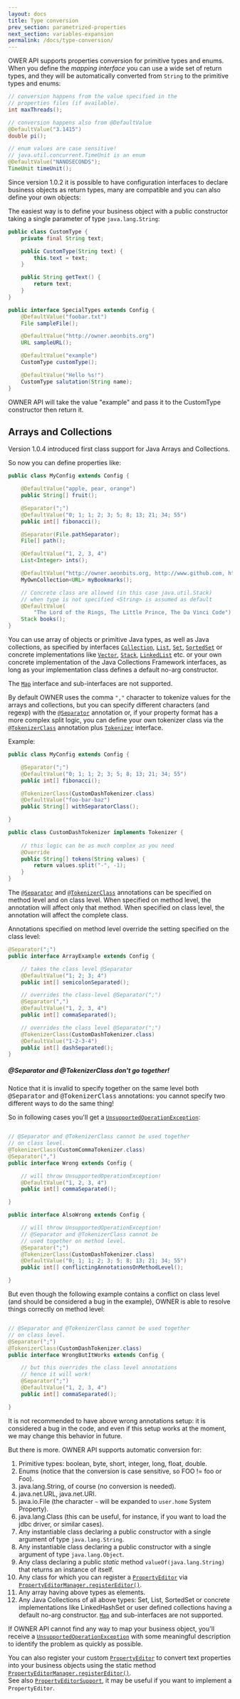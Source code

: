```yaml
---
layout: docs
title: Type conversion
prev_section: parametrized-properties
next_section: variables-expansion
permalink: /docs/type-conversion/
---
```


OWER API supports properties conversion for primitive types and enums.
When you define the *mapping interface* you can use a wide set of return types, 
and they will be automatically converted from `String` to the primitive types 
and enums:

```java
// conversion happens from the value specified in the 
// properties files (if available).
int maxThreads();

// conversion happens also from @DefaultValue
@DefaultValue("3.1415")
double pi();

// enum values are case sensitive!
// java.util.concurrent.TimeUnit is an enum
@DefaultValue("NANOSECONDS");
TimeUnit timeUnit();
```

Since version 1.0.2 it is possible to have configuration interfaces to declare 
business objects as return types, many are compatible and you can also define 
your own objects:

The easiest way is to define your business object with a public constructor 
taking a single parameter of type `java.lang.String`:

```java
public class CustomType {
    private final String text;

    public CustomType(String text) {
        this.text = text;
    }

    public String getText() {
        return text;
    }
}

public interface SpecialTypes extends Config {
    @DefaultValue("foobar.txt")
    File sampleFile();

    @DefaultValue("http://owner.aeonbits.org")
    URL sampleURL();

    @DefaultValue("example")
    CustomType customType();

    @DefaultValue("Hello %s!")
    CustomType salutation(String name);
}
```

OWNER API will take the value "example" and pass it to the CustomType 
constructor then return it.

Arrays and Collections
----------------------

Version 1.0.4 introduced first class support for Java Arrays and Collections.

So now you can define properties like:

```java
public class MyConfig extends Config {

    @DefaultValue("apple, pear, orange")
    public String[] fruit();

    @Separator(";")
    @DefaultValue("0; 1; 1; 2; 3; 5; 8; 13; 21; 34; 55")
    public int[] fibonacci();

    @Separator(File.pathSeparator);
    File[] path();

    @DefaultValue("1, 2, 3, 4")
    List<Integer> ints();

    @DefaultValue("http://owner.aeonbits.org, http://www.github.com, http://www.google.com")
    MyOwnCollection<URL> myBookmarks();

    // Concrete class are allowed (in this case java.util.Stack)
    // when type is not specified <String> is assumed as default
    @DefaultValue(
        "The Lord of the Rings, The Little Prince, The Da Vinci Code")
    Stack books();
}
```

You can use array of objects or primitive Java types, as well as Java 
collections, as specified by interfaces [`Collection`][Collection], 
[`List`][List], [`Set`][Set], [`SortedSet`][SortedSet] or concrete 
implementations like [`Vector`][Vector], [`Stack`][Stack], 
[`LinkedList`][LinkedList] etc. or your own concrete implementation of the Java
Collections Framework interfaces, as long as your implementation class defines 
a default no-arg constructor.

  [Collection]: http://docs.oracle.com/javase/7/docs/api/java/util/Collection.html
  [List]: http://docs.oracle.com/javase/7/docs/api/java/util/List.html
  [Set]: http://docs.oracle.com/javase/7/docs/api/java/util/Set.html
  [SortedSet]: http://docs.oracle.com/javase/7/docs/api/java/util/SortedSet.html
  [Vector]: http://docs.oracle.com/javase/7/docs/api/java/util/Vector.html
  [Stack]: http://docs.oracle.com/javase/7/docs/api/java/util/Stack.html
  [LinkedList]: http://docs.oracle.com/javase/7/docs/api/java/util/LinkedList.html

The [`Map`][Map] interface and sub-interfaces are not supported.

  [Map]: http://docs.oracle.com/javase/7/docs/api/java/util/Map.html

By default OWNER uses the comma `","` character to tokenize values for the 
arrays and collections, but you can specify different characters (and regexp) 
with the [`@Separator`][separator] annotation or, if your property format has a 
more complex split logic, you can define your own tokenizer class via the 
[`@TokenizerClass`][tokenizerclass] annotation plus [`Tokenizer`][tokenizer] 
interface.

  [separator]: http://owner.newinstance.it/latest/apidocs/org/aeonbits/owner/Config.Separator.html
  [tokenizerclass]: http://owner.newinstance.it/latest/apidocs/org/aeonbits/owner/Config.TokenizerClass.html
  [tokenizer]: http://owner.newinstance.it/latest/apidocs/org/aeonbits/owner/Config.Tokenizer.html

Example:

```java
public class MyConfig extends Config {

    @Separator(";")
    @DefaultValue("0; 1; 1; 2; 3; 5; 8; 13; 21; 34; 55")
    public int[] fibonacci();

    @TokenizerClass(CustomDashTokenizer.class)
    @DefaultValue("foo-bar-baz")
    public String[] withSeparatorClass();

}

public class CustomDashTokenizer implements Tokenizer {
    
    // this logic can be as much complex as you need
    @Override
    public String[] tokens(String values) {
        return values.split("-", -1);  
    }
}
```

The [`@Separator`][separator] and [`@TokenizerClass`][tokenizerclass] 
annotations can be specified on method level and on class level. When specified 
on method level, the annotation will affect only that method. When specified on 
class level, the annotation will affect the complete class.

Annotations specified on method level override the setting specified on the 
class level:

```java
@Separator(";")
public interface ArrayExample extends Config {

    // takes the class level @Separator
    @DefaultValue("1; 2; 3; 4")
    public int[] semicolonSeparated(); 

    // overrides the class-level @Separator(";")
    @Separator(",")
    @DefaultValue("1, 2, 3, 4")
    public int[] commaSeparated();

    // overrides the class level @Separator(";")
    @TokenizerClass(CustomDashTokenizer.class)
    @DefaultValue("1-2-3-4")
    public int[] dashSeparated();
}
```

<div class="note warning">
  <h5>@Separator and @TokenizerClass don't go together!</h5>
    Notice that it is invalid to specify together on the same level both 
    <tt>@Separator</tt> and <tt>@TokenizerClass</tt> annotations: 
    you cannot specify two different ways to do the same thing!
</div>

So in following cases you'll get a [`UnsupportedOperationException`][unsupported-ex]:

```java

// @Separator and @TokenizerClass cannot be used together 
// on class level.
@TokenizerClass(CustomCommaTokenizer.class)
@Separator(",")
public interface Wrong extends Config {

    // will throw UnsupportedOperationException!
    @DefaultValue("1, 2, 3, 4")
    public int[] commaSeparated(); 

}

public interface AlsoWrong extends Config {

    // will throw UnsupportedOperationException!
    // @Separator and @TokenizerClass cannot be 
    // used together on method level.
    @Separator(";")
    @TokenizerClass(CustomDashTokenizer.class)
    @DefaultValue("0; 1; 1; 2; 3; 5; 8; 13; 21; 34; 55")
    public int[] conflictingAnnotationsOnMethodLevel(); 

}
```

  [unsupported-ex]: http://docs.oracle.com/javase/7/docs/api/java/lang/UnsupportedOperationException.html

But even though the following example contains a conflict on class level 
(and should be considered a bug in the example), OWNER is able to resolve things
correctly on method level:

```java

// @Separator and @TokenizerClass cannot be used together 
// on class level.
@Separator(";")
@TokenizerClass(CustomDashTokenizer.class)
public interface WrongButItWorks extends Config {

    // but this overrides the class level annotations
    // hence it will work!
    @Separator(";") 
    @DefaultValue("1, 2, 3, 4")
    public int[] commaSeparated();

}
```

It is not recommended to have above wrong annotations setup: it is considered a bug in the code, and even if this setup
works at the moment, we may change this behavior in future.

But there is more. OWNER API supports automatic conversion for:

  1. Primitive types: boolean, byte, short, integer, long, float, double.
  2. Enums (notice that the conversion is case sensitive, so FOO != foo or Foo).
  3. java.lang.String, of course (no conversion is needed).
  4. java.net.URL, java.net.URI.
  5. java.io.File (the character `~` will be expanded to `user.home` System Property).
  6. java.lang.Class (this can be useful, for instance, if you want to load the jdbc driver, or similar cases).
  7. Any instantiable class declaring a public constructor with a single argument of type `java.lang.String`.
  8. Any instantiable class declaring a public constructor with a single argument of type `java.lang.Object`.
  9. Any class declaring a public *static* method `valueOf(java.lang.String)` that returns an instance of itself.
  10. Any class for which you can register a [`PropertyEditor`][propedit] via
      [`PropertyEditorManager.registerEditor()`][propeditmanager].
  11. Any array having above types as elements.
  12. Any Java Collections of all above types: Set, List, SortedSet or concrete implementations like LinkedHashSet or user
      defined collections having a default no-arg constructor. [`Map`][Map] and sub-interfaces are not supported.

If OWNER API cannot find any way to map your business object, you'll receive a [`UnsupportedOperationException`][unsupported-ex]
with some meaningful description to identify the problem as quickly as possible.

You can also register your custom [`PropertyEditor`][propedit] to convert text properties into your business objects
using the static method [`PropertyEditorManager.registerEditor()`][propeditmanager].  
See also [`PropertyEditorSupport`][propeditsupport], it may be useful if you want to implement a `PropertyEditor`.

  [propeditmanager]: http://docs.oracle.com/javase/7/docs/api/java/beans/PropertyEditorManager.html#registerEditor
  [propedit]: http://docs.oracle.com/javase/7/docs/api/java/beans/PropertyEditor.html
  [propeditsupport]:http://docs.oracle.com/javase/7/docs/api/java/beans/PropertyEditorSupport.html
